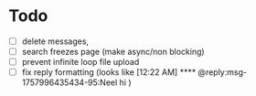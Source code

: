 # Todo

- [ ] delete messages,
- [ ] search freezes page (make async/non blocking)
- [ ] prevent infinite loop file upload
- [ ] fix reply formatting (looks like 
[12:22 AM] ****
@reply:msg-1757996435434-95:Neel hi
)